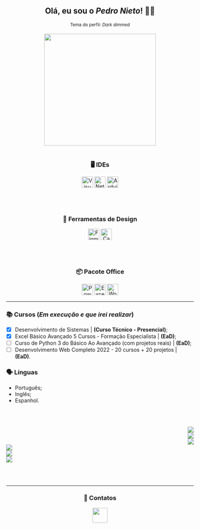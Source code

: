 <div align="center">
<h2> Olá, eu sou o <i>Pedro Nieto</i>! 👋🏼 </h2>
<sup> Tema do perfil: <i>Dark dimmed</i> </sup>
</div>

<br>

<div linguagens align="center">
<a href="https://github.com/Pedroo-Nietoo"/>
<img height="300em" src="https://github-readme-stats.vercel.app/api/top-langs/?username=Pedroo-Nietoo&theme=dracula&title_color=FFFFFF&text__color=FFFFFF&custom_title=Minhas linguagens de programação&bg_color=DEG,22272E,00456A,007789,22272E&border_color=22272E&border_radius=10%&locale=pt-br&layout=compact&langs_count=8"/></a>
</div> 

<br>

<div habilidades align="center">

<h3> 🖥 IDEs </h3>
  <a href="https://code.visualstudio.com/">
  <img height="30em" alt="Visual Studio Code" src="https://img.shields.io/badge/Visual%20Studio%20Code-22272E.svg?style=for-the-badge&logo=visual-studio-code&logoColor=0078D7"></a>
  
  <a href="https://netbeans.apache.org/">
  <img height="30em" alt="NetBeans" src="https://img.shields.io/badge/NetBeans-22272E?style=for-the-badge&logo=apache%20netbeans%20IDE&logoColor=1B6AC6"></a>
  
  <a href="https://www.arduino.cc/">
  <img height="30em" alt="Arduino" src="https://img.shields.io/badge/Arduino-22272E?style=for-the-badge&logo=arduino&logoColor=00979D"></a>
 
  <br> <br>
  
<h3> 🌺 Ferramentas de Design </h3>
  <a href="https://www.figma.com/">
  <img height="30em" alt="Figma" src="https://img.shields.io/badge/figma-22272E.svg?style=for-the-badge&logo=figma&logoColor=23F24E1E"></a>
  
  <a href="https://www.canva.com/">
  <img height="30em" alt="Canva" src="https://img.shields.io/badge/Canva-22272E.svg?style=for-the-badge&logo=Canva&logoColor=2300C4CC"></a>
  
  <br> <br>
  
<h3> 📦 Pacote Office </h3>
  <a href="https://www.office.com/">
  <img height="30em" alt="PowerPoint" src="https://img.shields.io/badge/PowerPoint-22272E?style=for-the-badge&logo=microsoft-powerpoint&logoColor=B7472A"/></a>
  
  <a href="https://www.office.com/">
  <img height="30em" alt="Excel" src="https://img.shields.io/badge/Excel-22272E?style=for-the-badge&logo=microsoft-excel&logoColor=217346"/></a>
  
  <a href="https://www.office.com/">
  <img height="30em" alt="Word" src="https://img.shields.io/badge/Word-22272E?style=for-the-badge&logo=microsoft-word&logoColor=2B579A"/></a>
</div> 



<hr>



### 📚 Cursos (_Em execução e que irei realizar_)
  - [X] Desenvolvimento de Sistemas | **(Curso Técnico - Presencial)**;
  - [X] Excel Básico Avançado 5 Cursos - Formação Especialista | **(EaD)**;
  - [ ] Curso de Python 3 do Básico Ao Avançado (com projetos reais) | **(EaD)**;
  - [ ] Desenvolvimento Web Completo 2022 - 20 cursos + 20 projetos | **(EaD)**.

### 🗣 Línguas
  - Português;
  - Inglês;
  - Espanhol.

<br> <br>

<div repositórios align="right">

<a href="https://github.com/Pedroo-Nietoo/Portfolio-SENAI">
<img src="https://github-readme-stats.vercel.app/api/pin/?username=Pedroo-Nietoo&repo=Portfolio-SENAI&theme=dark&title_color=FFFFFF&text__color=FFFFFF&bg_color=DEG,00456A,303D52,22272E&border_color=22272E&border_radius=10%">
</a> 

<br>

<a href="https://github.com/Pedroo-Nietoo/Java">
<img src="https://github-readme-stats.vercel.app/api/pin/?username=Pedroo-Nietoo&repo=Java&theme=dark&title_color=FFFFFF&text__color=FFFFFF&icon_color=B07219&bg_color=DEG,00456A,303D52,22272E&border_color=22272E&border_radius=10%">
</a>

<br>

<a href="https://github.com/Pedroo-Nietoo/Shell-Script">
<img src="https://github-readme-stats.vercel.app/api/pin/?username=Pedroo-Nietoo&repo=Shell-Script&theme=dark&title_color=FFFFFF&text__color=FFFFFF&icon_color=89E051&bg_color=DEG,00456A,303D52,22272E&border_color=22272E&border_radius=10%">
</a>
</div>

<div align="left">
<a href="https://github.com/Pedroo-Nietoo/C-Plus-Plus">
<img src="https://github-readme-stats.vercel.app/api/pin/?username=Pedroo-Nietoo&repo=C-Plus-Plus&theme=dark&title_color=FFFFFF&text__color=FFFFFF&icon_color=F34B7D&bg_color=DEG,22272E,303D52,00456A&border_color=22272E&border_radius=10%">
</a>

<br>

<a href="https://github.com/Pedroo-Nietoo/Python">
<img src="https://github-readme-stats.vercel.app/api/pin/?username=Pedroo-Nietoo&repo=HTML-CSS-JS&theme=dark&title_color=FFFFFF&text__color=FFFFFF&icon_color=E34C26&bg_color=DEG,22272E,303D52,00456A&border_color=22272E&border_radius=10%">
</a>

<br>

<a href="https://github.com/Pedroo-Nietoo/Python">
<img src="https://github-readme-stats.vercel.app/api/pin/?username=Pedroo-Nietoo&repo=Python&theme=dark&title_color=FFFFFF&text__color=FFFFFF&icon_color=3572A5&bg_color=DEG,22272E,303D52,00456A&border_color=22272E&border_radius=10%">
</a>
</div>

<br> <br> <hr>

<div contatos align="center">  
<h3> 📧 Contatos </h3>
  <a href="https://linktr.ee/pedroonietoo">
  <img height="40em" src="https://img.shields.io/badge/linktree-22272E?style=for-the-badge&logo=linktree&logoColor=1DE9B6"/></a>
</div>
